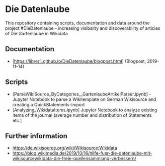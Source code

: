 # Die Datenlaube

This repository containing scripts, documentation and data around the project #DieDatenlaube - increasing visibality and discoverability of articles of Die Gartenlaube in Wikidata

## Documentation
* [https://librerli.github.io/DieDatenlaube/blogpost.html] (Blogpost, 2019-11-14) 

## Scripts

* [ParseWikiSource_ByCategories__GartenlaubeArtikelParser.ipynb] - Jupyter Notebook to parse a Wikitemplate on German Wikisource and creating a QuickStatements-Import
* [Analyzing_WikidataItems.ipynb] Jupyter Notebook to analyze existing Items of the journal (average number and distribution of Statements etc.)

## Further information
* https://de.wikisource.org/wiki/Wikisource:Wikidata 
* https://blog.wikimedia.de/2019/10/16/hilfe-fuer-die-datenlaube-mit-wikisourcewikidata-die-freie-quellensammlung-verbessern/
